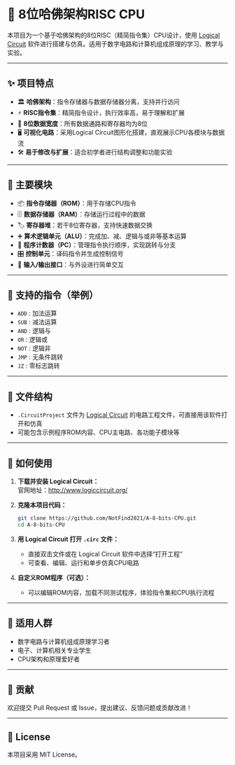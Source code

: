 # 🧠 8位哈佛架构RISC CPU

本项目为一个基于哈佛架构的8位RISC（精简指令集）CPU设计，使用 [Logical Circuit](http://www.logiccircuit.org/) 软件进行搭建与仿真。适用于数字电路和计算机组成原理的学习、教学与实验。

---

## ✨ 项目特点

- 🏛️ **哈佛架构**：指令存储器与数据存储器分离，支持并行访问
- ⚡ **RISC指令集**：精简指令设计，执行效率高，易于理解和扩展
- 🔢 **8位数据宽度**：所有数据通路和寄存器均为8位
- 🖥️ **可视化电路**：采用Logical Circuit图形化搭建，直观展示CPU各模块与数据流
- 🛠️ **易于修改与扩展**：适合初学者进行结构调整和功能实验

---

## 🧩 主要模块

- 📦 **指令存储器（ROM）**：用于存储CPU指令
- 🗄️ **数据存储器（RAM）**：存储运行过程中的数据
- 🏷️ **寄存器堆**：若干8位寄存器，支持快速数据交换
- ➕ **算术逻辑单元（ALU）**：完成加、减、逻辑与或非等基本运算
- 🔁 **程序计数器（PC）**：管理指令执行顺序，实现跳转与分支
- 🎛️ **控制单元**：译码指令并生成控制信号
- 🔌 **输入/输出接口**：与外设进行简单交互

---

## 📝 支持的指令（举例）

- `ADD`    : 加法运算
- `SUB`    : 减法运算
- `AND`    : 逻辑与
- `OR`     : 逻辑或
- `NOT`    : 逻辑非
- `JMP`    : 无条件跳转
- `JZ`     : 零标志跳转

---

## 📁 文件结构

- `.CircuitProject` 文件为 [Logical Circuit](http://www.logiccircuit.org/) 的电路工程文件，可直接用该软件打开和仿真
- 可能包含示例程序ROM内容、CPU主电路、各功能子模块等

---

## 🚀 如何使用

1. **下载并安装 Logical Circuit：**  
   官网地址：http://www.logiccircuit.org/

2. **克隆本项目代码：**
    ```bash
    git clone https://github.com/NotFind2021/A-8-bits-CPU.git
    cd A-8-bits-CPU
    ```

3. **用 Logical Circuit 打开 `.circ` 文件：**
   - 直接双击文件或在 Logical Circuit 软件中选择“打开工程”
   - 可查看、编辑、运行和单步仿真CPU电路

4. **自定义ROM程序（可选）：**
   - 可以编辑ROM内容，加载不同测试程序，体验指令集和CPU执行流程

---

## 👥 适用人群

- 数字电路与计算机组成原理学习者
- 电子、计算机相关专业学生
- CPU架构和原理爱好者

---

## 🤝 贡献

欢迎提交 Pull Request 或 Issue，提出建议、反馈问题或贡献改进！

---

## 📄 License

本项目采用 MIT License。
